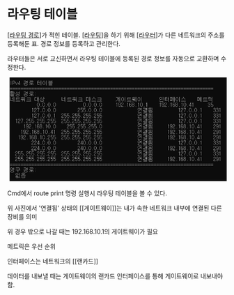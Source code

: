 # 라우팅 테이블

[[라우팅 경로]]가 적힌 테이블.
[[라우팅]]을 하기 위해 [[라우터]]가 다른 네트워크의 주소를 등록해둔 표.
경로 정보를 등록하고 관리한다.

라우터들은 서로 교신하면서 라우팅 테이블에 등록된 경로 정보를 자동으로 교환하며 수정한다.

![라우팅 테이블](../attachments/2022-09-14-17-41-24.png)


Cmd에서 route print 명령 실행시 라우팅 테이블을 볼 수 있다.

위 사진에서 '연결됨' 상태의 [[게이트웨이]]는 내가 속한 네트워크 내부에 연결된 다른 장비를 의미 

위 경우 밖으로 나갈 때는 192.168.10.1의 게이트웨이가 필요 

메트릭은 우선 순위 

인터페이스는 네트워크의 [[랜카드]] 

 

데이터를 내보낼 때는 게이트웨이의 랜카드 인터페이스를 통해 게이트웨이로 내보내야 함.

[//begin]: # "Autogenerated link references for markdown compatibility"
[라우팅 경로]: <라우팅 경로.md> "라우팅 경로"
[라우팅]: 라우팅.md "라우팅"
[라우터]: 라우터.md "라우터"
[//end]: # "Autogenerated link references"